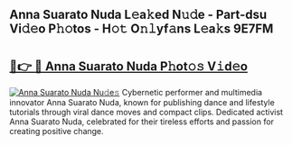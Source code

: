 ## Anna Suarato Nuda L𝚎a𝚔ed N𝚞𝚍e - Part-dsu Vi𝚍𝚎o P𝚑𝚘tos - H𝚘𝚝 O𝚗𝚕yf𝚊ns L𝚎a𝚔s 9E7FM

# <h2><a href="http://kf5tvo.oniu.top/?m=Anna+Suarato+Nuda">🔗👉 🔴 Anna Suarato Nuda P𝚑ot𝚘𝚜 V𝚒d𝚎o</a></h2>

[![Anna Suarato Nuda Nu𝚍e𝚜](https://i.imgur.com/0qMVB7G.gif)](http://kf5tvo.oniu.top/?m=Anna+Suarato+Nuda)
Cybernetic performer and multimedia innovator Anna Suarato Nuda, known for publishing dance and lifestyle tutorials through viral dance moves and compact clips. Dedicated activist Anna Suarato Nuda, celebrated for their tireless efforts and passion for creating positive change.  
